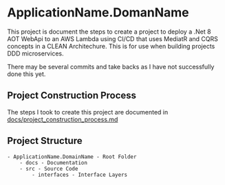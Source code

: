# ApplicationName.DomanName
This project is document the steps to create a project to deploy a .Net 8 AOT WebApi to an AWS Lambda using CI/CD that uses MediatR and CQRS concepts in a CLEAN Architechure.  This is for use when building projects DDD microservices.

There may be several commits and take backs as I have not successfully done this yet.

## Project Construction Process
The steps I took to create this project are documented in [docs/project_construction_process.md](docs/project_construction_process.md)

## Project Structure
```text
- ApplicationName.DomainName - Root Folder
	- docs - Documentation
	- src - Source Code
		- interfaces - Interface Layers
```
